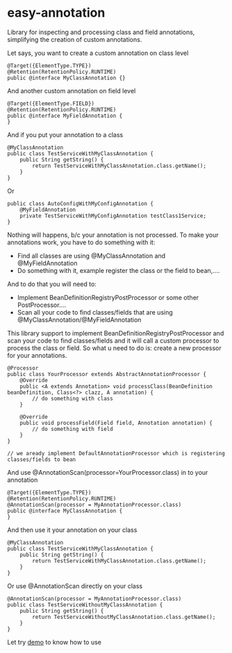 # easy-annotation

Library for inspecting and processing class and field annotations, simplifying the creation of custom annotations.

Let says, you want to create a custom annotation on class level
```
@Target({ElementType.TYPE})
@Retention(RetentionPolicy.RUNTIME)
public @interface MyClassAnnotation {}
```

And another custom annotation on field level
```
@Target({ElementType.FIELD})
@Retention(RetentionPolicy.RUNTIME)
public @interface MyFieldAnnotation {
}
```

And if you put your annotation to a class
```
@MyClassAnnotation
public class TestServiceWithMyClassAnnotation {
    public String getString() {
        return TestServiceWithMyClassAnnotation.class.getName();
    }
}
```

Or 
```
public class AutoConfigWithMyConfigAnnotation {
    @MyFieldAnnotation
    private TestServiceWithMyConfigAnnotation testClass1Service;
}
```
Nothing will happens, b/c your annotation is not processed. To make your annotations work, you have to do something with it:

- Find all classes are using @MyClassAnnotation and @MyFieldAnnotation
- Do something with it, example register the class or the field to bean,....

And to do that you will need to:
- Implement BeanDefinitionRegistryPostProcessor or some other PostProcessor....
- Scan all your code to find classes/fields that are using  @MyClassAnnotation/@MyFieldAnnotation

This library support to implement BeanDefinitionRegistryPostProcessor and scan your code to find classes/fields and it will call a custom processor to process the class or field. So what u need to do is: create a new processor for your annotations.

```
@Processor
public class YourProcessor extends AbstractAnnotationProcessor {
    @Override
    public <A extends Annotation> void processClass(BeanDefinition beanDefinition, Class<?> clazz, A annotation) {
        // do something with class
    }

    @Override
    public void processField(Field field, Annotation annotation) {
        // do something with field 
    }
}

// we aready implement DefaultAnnotationProcessor which is registering classes/fields to bean
```

And use @AnnotationScan(processor=YourProcessor.class) in to your annotation

```
@Target({ElementType.TYPE})
@Retention(RetentionPolicy.RUNTIME)
@AnnotationScan(processor = MyAnnotationProcessor.class)
public @interface MyClassAnnotation {
}
```

And then use it your annotation on your class
```
@MyClassAnnotation
public class TestServiceWithMyClassAnnotation {
    public String getString() {
        return TestServiceWithMyClassAnnotation.class.getName();
    }
}
```

Or use @AnnotationScan directly on your class
```
@AnnotationScan(processor = MyAnnotationProcessor.class)
public class TestServiceWithoutMyClassAnnotation {
    public String getString() {
        return TestServiceWithoutMyClassAnnotation.class.getName();
    }
}
```

Let try [demo](https://github.com/projecthsf/easy-annotation-demo) to know how to use

